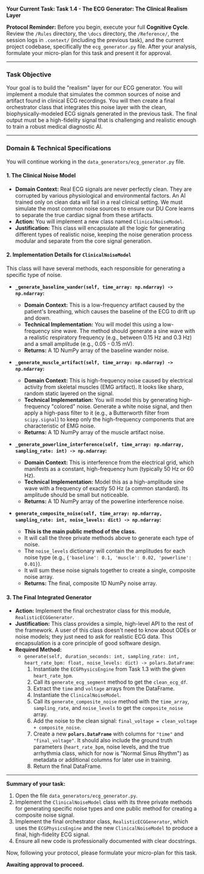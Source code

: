 **Your Current Task: Task 1.4 - The ECG Generator: The Clinical Realism Layer**

**Protocol Reminder:** Before you begin, execute your full **Cognitive Cycle**. Review the `/Rules` directory, the `\docs` directory, the `/Reference/`, the session logs in `.context/` (including the previous task), and the current project codebase, specifically the `ecg_generator.py` file. After your analysis, formulate your micro-plan for this task and present it for approval.

---

### **Task Objective**

Your goal is to build the "realism" layer for our ECG generator. You will implement a module that simulates the common sources of noise and artifact found in clinical ECG recordings. You will then create a final orchestrator class that integrates this noise layer with the clean, biophysically-modeled ECG signals generated in the previous task. The final output must be a high-fidelity signal that is challenging and realistic enough to train a robust medical diagnostic AI.

---

### **Domain & Technical Specifications**

You will continue working in the `data_generators/ecg_generator.py` file.

#### **1. The Clinical Noise Model**

* **Domain Context:** Real ECG signals are never perfectly clean. They are corrupted by various physiological and environmental factors. An AI trained only on clean data will fail in a real clinical setting. We must simulate the most common noise sources to ensure our DU Core learns to separate the true cardiac signal from these artifacts.
* **Action:** You will implement a new class named `ClinicalNoiseModel`.
* **Justification:** This class will encapsulate all the logic for generating different types of realistic noise, keeping the noise generation process modular and separate from the core signal generation.

#### **2. Implementation Details for `ClinicalNoiseModel`**

This class will have several methods, each responsible for generating a specific type of noise.

* **`_generate_baseline_wander(self, time_array: np.ndarray) -> np.ndarray`:**
    * **Domain Context:** This is a low-frequency artifact caused by the patient's breathing, which causes the baseline of the ECG to drift up and down.
    * **Technical Implementation:** You will model this using a low-frequency sine wave. The method should generate a sine wave with a realistic respiratory frequency (e.g., between 0.15 Hz and 0.3 Hz) and a small amplitude (e.g., 0.05 - 0.15 mV).
    * **Returns:** A 1D NumPy array of the baseline wander noise.

* **`_generate_muscle_artifact(self, time_array: np.ndarray) -> np.ndarray`:**
    * **Domain Context:** This is high-frequency noise caused by electrical activity from skeletal muscles (EMG artifact). It looks like sharp, random static layered on the signal.
    * **Technical Implementation:** You will model this by generating high-frequency "colored" noise. Generate a white noise signal, and then apply a high-pass filter to it (e.g., a Butterworth filter from `scipy.signal`) to keep only the high-frequency components that are characteristic of EMG noise.
    * **Returns:** A 1D NumPy array of the muscle artifact noise.

* **`_generate_powerline_interference(self, time_array: np.ndarray, sampling_rate: int) -> np.ndarray`:**
    * **Domain Context:** This is interference from the electrical grid, which manifests as a constant, high-frequency hum (typically 50 Hz or 60 Hz).
    * **Technical Implementation:** Model this as a high-amplitude sine wave with a frequency of exactly 50 Hz (a common standard). Its amplitude should be small but noticeable.
    * **Returns:** A 1D NumPy array of the powerline interference noise.

* **`generate_composite_noise(self, time_array: np.ndarray, sampling_rate: int, noise_levels: dict) -> np.ndarray`:**
    * **This is the main public method of the class.**
    * It will call the three private methods above to generate each type of noise.
    * The `noise_levels` dictionary will contain the amplitudes for each noise type (e.g., `{'baseline': 0.1, 'muscle': 0.02, 'powerline': 0.01}`).
    * It will sum these noise signals together to create a single, composite noise array.
    * **Returns:** The final, composite 1D NumPy noise array.

#### **3. The Final Integrated Generator**

* **Action:** Implement the final orchestrator class for this module, `RealisticECGGenerator`.
* **Justification:** This class provides a simple, high-level API to the rest of the framework. A user of this class doesn't need to know about ODEs or noise models; they just need to ask for realistic ECG data. This encapsulation is a core principle of good software design.
* **Required Method:**
    * `generate(self, duration_seconds: int, sampling_rate: int, heart_rate_bpm: float, noise_levels: dict) -> polars.DataFrame`:
        1.  Instantiate the `ECGPhysicsEngine` from Task 1.3 with the given `heart_rate_bpm`.
        2.  Call its `generate_ecg_segment` method to get the `clean_ecg_df`.
        3.  Extract the `time` and `voltage` arrays from the DataFrame.
        4.  Instantiate the `ClinicalNoiseModel`.
        5.  Call its `generate_composite_noise` method with the `time_array`, `sampling_rate`, and `noise_levels` to get the `composite_noise` array.
        6.  Add the noise to the clean signal: `final_voltage = clean_voltage + composite_noise`.
        7.  Create a new **`polars.DataFrame`** with columns for `"time"` and `"final_voltage"`. It should also include the ground truth parameters (`heart_rate_bpm`, noise levels, and the true arrhythmia class, which for now is "Normal Sinus Rhythm") as metadata or additional columns for later use in training.
        8.  Return the final DataFrame.

---

**Summary of your task:**

1.  Open the file `data_generators/ecg_generator.py`.
2.  Implement the `ClinicalNoiseModel` class with its three private methods for generating specific noise types and one public method for creating a composite noise signal.
3.  Implement the final orchestrator class, `RealisticECGGenerator`, which uses the `ECGPhysicsEngine` and the new `ClinicalNoiseModel` to produce a final, high-fidelity ECG signal.
4.  Ensure all new code is professionally documented with clear docstrings.

Now, following your protocol, please formulate your micro-plan for this task.

**Awaiting approval to proceed.**